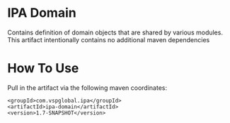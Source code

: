# IPA Domain
Contains definition of domain objects that are shared by various modules.  This artifact intentionally contains no additional maven dependencies

# How To Use

Pull in the artifact via the following maven coordinates:

```
<groupId>com.vspglobal.ipa</groupId>
<artifactId>ipa-domain</artifactId>
<version>1.7-SNAPSHOT</version>
```
